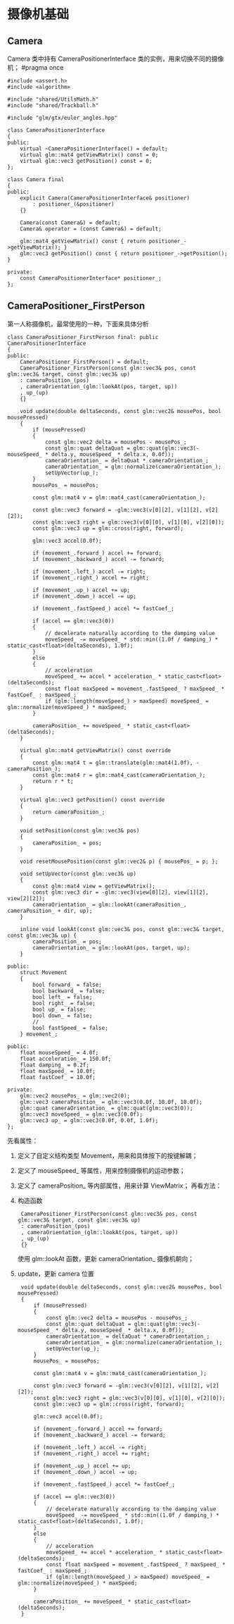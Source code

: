 # 摄像机基础

## Camera
Camera 类中持有 CameraPositionerInterface 类的实例，用来切换不同的摄像机；
    #pragma once

    #include <assert.h>
    #include <algorithm>

    #include "shared/UtilsMath.h"
    #include "shared/Trackball.h"

    #include "glm/gtx/euler_angles.hpp"

    class CameraPositionerInterface
    {
    public:
    	virtual ~CameraPositionerInterface() = default;
    	virtual glm::mat4 getViewMatrix() const = 0;
    	virtual glm::vec3 getPosition() const = 0;
    };

    class Camera final
    {
    public:
    	explicit Camera(CameraPositionerInterface& positioner)
    		: positioner_(&positioner)
    	{}

    	Camera(const Camera&) = default;
    	Camera& operator = (const Camera&) = default;

    	glm::mat4 getViewMatrix() const { return positioner_->getViewMatrix(); }
    	glm::vec3 getPosition() const { return positioner_->getPosition(); }

    private:
    	const CameraPositionerInterface* positioner_;
    };

## CameraPositioner_FirstPerson
第一人称摄像机，最常使用的一种，下面来具体分析

    class CameraPositioner_FirstPerson final: public CameraPositionerInterface
    {
    public:
    	CameraPositioner_FirstPerson() = default;
    	CameraPositioner_FirstPerson(const glm::vec3& pos, const glm::vec3& target, const glm::vec3& up)
    	: cameraPosition_(pos)
    	, cameraOrientation_(glm::lookAt(pos, target, up))
    	, up_(up)
    	{}

    	void update(double deltaSeconds, const glm::vec2& mousePos, bool mousePressed)
    	{
    		if (mousePressed)
    		{
    			const glm::vec2 delta = mousePos - mousePos_;
    			const glm::quat deltaQuat = glm::quat(glm::vec3(-mouseSpeed_ * delta.y, mouseSpeed_ * delta.x, 0.0f));
    			cameraOrientation_ = deltaQuat * cameraOrientation_;
    			cameraOrientation_ = glm::normalize(cameraOrientation_);
    			setUpVector(up_);
    		}
    		mousePos_ = mousePos;

    		const glm::mat4 v = glm::mat4_cast(cameraOrientation_);

    		const glm::vec3 forward = -glm::vec3(v[0][2], v[1][2], v[2][2]);
    		const glm::vec3 right = glm::vec3(v[0][0], v[1][0], v[2][0]);
    		const glm::vec3 up = glm::cross(right, forward);

    		glm::vec3 accel(0.0f);

    		if (movement_.forward_) accel += forward;
    		if (movement_.backward_) accel -= forward;

    		if (movement_.left_) accel -= right;
    		if (movement_.right_) accel += right;

    		if (movement_.up_) accel += up;
    		if (movement_.down_) accel -= up;

    		if (movement_.fastSpeed_) accel *= fastCoef_;

    		if (accel == glm::vec3(0))
    		{
    			// decelerate naturally according to the damping value
    			moveSpeed_ -= moveSpeed_ * std::min((1.0f / damping_) * static_cast<float>(deltaSeconds), 1.0f);
    		}
    		else
    		{
    			// acceleration
    			moveSpeed_ += accel * acceleration_ * static_cast<float>(deltaSeconds);
    			const float maxSpeed = movement_.fastSpeed_ ? maxSpeed_ * fastCoef_ : maxSpeed_;
    			if (glm::length(moveSpeed_) > maxSpeed) moveSpeed_ = glm::normalize(moveSpeed_) * maxSpeed;
    		}

    		cameraPosition_ += moveSpeed_ * static_cast<float>(deltaSeconds);
    	}

    	virtual glm::mat4 getViewMatrix() const override
    	{
    		const glm::mat4 t = glm::translate(glm::mat4(1.0f), -cameraPosition_);
    		const glm::mat4 r = glm::mat4_cast(cameraOrientation_);
    		return r * t;
    	}

    	virtual glm::vec3 getPosition() const override
    	{
    		return cameraPosition_;
    	}

    	void setPosition(const glm::vec3& pos)
    	{
    		cameraPosition_ = pos;
    	}

    	void resetMousePosition(const glm::vec2& p) { mousePos_ = p; };

    	void setUpVector(const glm::vec3& up)
    	{
    		const glm::mat4 view = getViewMatrix();
    		const glm::vec3 dir = -glm::vec3(view[0][2], view[1][2], view[2][2]);
    		cameraOrientation_ = glm::lookAt(cameraPosition_, cameraPosition_ + dir, up);
    	}

    	inline void lookAt(const glm::vec3& pos, const glm::vec3& target, const glm::vec3& up) {
    		cameraPosition_ = pos;
    		cameraOrientation_ = glm::lookAt(pos, target, up);
    	}

    public:
    	struct Movement
    	{
    		bool forward_ = false;
    		bool backward_ = false;
    		bool left_ = false;
    		bool right_ = false;
    		bool up_ = false;
    		bool down_ = false;
    		//
    		bool fastSpeed_ = false;
    	} movement_;

    public:
    	float mouseSpeed_ = 4.0f;
    	float acceleration_ = 150.0f;
    	float damping_ = 0.2f;
    	float maxSpeed_ = 10.0f;
    	float fastCoef_ = 10.0f;

    private:
    	glm::vec2 mousePos_ = glm::vec2(0);
    	glm::vec3 cameraPosition_ = glm::vec3(0.0f, 10.0f, 10.0f);
    	glm::quat cameraOrientation_ = glm::quat(glm::vec3(0));
    	glm::vec3 moveSpeed_ = glm::vec3(0.0f);
    	glm::vec3 up_ = glm::vec3(0.0f, 0.0f, 1.0f);
    };

先看属性：  
1. 定义了自定义结构类型 Movement，用来和具体按下的按键解耦；
2. 定义了 mouseSpeed_ 等属性，用来控制摄像机的运动参数；
3. 定义了 cameraPosition_ 等内部属性，用来计算 ViewMatrix；
再看方法：
1. 构造函数

		CameraPositioner_FirstPerson(const glm::vec3& pos, const glm::vec3& target, const glm::vec3& up)
		: cameraPosition_(pos)
		, cameraOrientation_(glm::lookAt(pos, target, up))
		, up_(up)
		{}
	
	使用 glm::lookAt 函数，更新 cameraOrientation_ 摄像机朝向；
2. update，更新 camera 位置

		void update(double deltaSeconds, const glm::vec2& mousePos, bool mousePressed)
		{
			if (mousePressed)
			{
				const glm::vec2 delta = mousePos - mousePos_;
				const glm::quat deltaQuat = glm::quat(glm::vec3(-mouseSpeed_ * delta.y, mouseSpeed_ * delta.x, 0.0f));
				cameraOrientation_ = deltaQuat * cameraOrientation_;
				cameraOrientation_ = glm::normalize(cameraOrientation_);
				setUpVector(up_);
			}
			mousePos_ = mousePos;

			const glm::mat4 v = glm::mat4_cast(cameraOrientation_);

			const glm::vec3 forward = -glm::vec3(v[0][2], v[1][2], v[2][2]);
			const glm::vec3 right = glm::vec3(v[0][0], v[1][0], v[2][0]);
			const glm::vec3 up = glm::cross(right, forward);

			glm::vec3 accel(0.0f);

			if (movement_.forward_) accel += forward;
			if (movement_.backward_) accel -= forward;

			if (movement_.left_) accel -= right;
			if (movement_.right_) accel += right;

			if (movement_.up_) accel += up;
			if (movement_.down_) accel -= up;

			if (movement_.fastSpeed_) accel *= fastCoef_;

			if (accel == glm::vec3(0))
			{
				// decelerate naturally according to the damping value
				moveSpeed_ -= moveSpeed_ * std::min((1.0f / damping_) * static_cast<float>(deltaSeconds), 1.0f);
			}
			else
			{
				// acceleration
				moveSpeed_ += accel * acceleration_ * static_cast<float>(deltaSeconds);
				const float maxSpeed = movement_.fastSpeed_ ? maxSpeed_ * fastCoef_ : maxSpeed_;
				if (glm::length(moveSpeed_) > maxSpeed) moveSpeed_ = glm::normalize(moveSpeed_) * maxSpeed;
			}

			cameraPosition_ += moveSpeed_ * static_cast<float>(deltaSeconds);
		}
	
	
